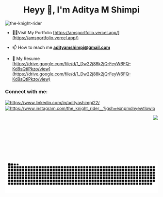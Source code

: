 <h1 align="center">Heyy 👋, I'm Aditya M Shimpi</h1>
<p align="left"> <img src="https://komarev.com/ghpvc/?username=the-knight-rider&label=Profile%20views&color=0e75b6&style=flat" alt="the-knight-rider" /> </p>

- 👨‍💻Visit My Portfolio [https://amsportfolio.vercel.app/](https://amsportfolio.vercel.app/)

- 📫 How to reach me **adityamshimpi@gmail.com**

- 📄 My Resume [https://drive.google.com/file/d/1_Dw22j88k2jQrFeyW6FQ-Kd8sQtiPkzo/view](https://drive.google.com/file/d/1_Dw22j88k2jQrFeyW6FQ-Kd8sQtiPkzo/view)

<h3 align="left">Connect with me:</h3>
<p align="left">
<a href="https://linkedin.com/in/https://www.linkedin.com/in/adityashimpi22/" target="blank"><img align="center" src="https://raw.githubusercontent.com/rahuldkjain/github-profile-readme-generator/master/src/images/icons/Social/linked-in-alt.svg" alt="https://www.linkedin.com/in/adityashimpi22/" height="30" width="40" /></a>
<a href="https://instagram.com/https://www.instagram.com/the_knight_rider__?igsh=exnpmdnyewtlowlo" target="blank"><img align="center" src="https://raw.githubusercontent.com/rahuldkjain/github-profile-readme-generator/master/src/images/icons/Social/instagram.svg" alt="https://www.instagram.com/the_knight_rider__?igsh=exnpmdnyewtlowlo" height="30" width="40" /></a>
</p>

<img align="right" height="150" src="https://media.tenor.com/A-xepNszV9YAAAAj/ai-bot.gif"  />

###

<img src="https://raw.githubusercontent.com/the-knight-rider/the-knight-rider/output/snake.svg" alt="Snake animation" />

###
